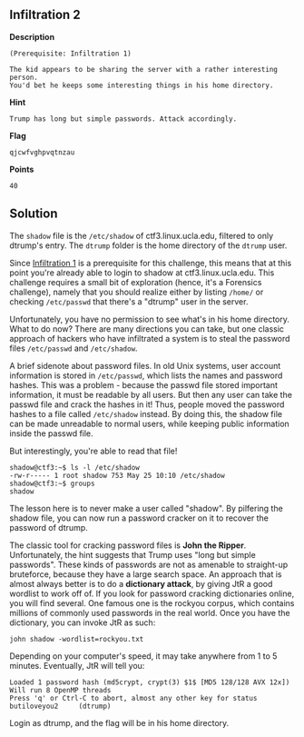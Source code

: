 ## Infiltration 2

__Description__

```
(Prerequisite: Infiltration 1)

The kid appears to be sharing the server with a rather interesting person.
You'd bet he keeps some interesting things in his home directory.
```

__Hint__

```
Trump has long but simple passwords. Attack accordingly.
```

__Flag__

```
qjcwfvghpvqtnzau
```

__Points__

```
40
```

## Solution

The `shadow` file is the `/etc/shadow` of ctf3.linux.ucla.edu, filtered to only
dtrump's entry. The `dtrump` folder is the home directory of the `dtrump` user.

Since [Infiltration 1](../infiltration-1) is a prerequisite for this challenge,
this means that at this point you're already able to login to shadow at
ctf3.linux.ucla.edu. This challenge requires a small bit of exploration (hence,
it's a Forensics challenge), namely that you should realize either by listing
`/home/` or checking `/etc/passwd` that there's a "dtrump" user in the server.

Unfortunately, you have no permission to see what's in his home directory. What
to do now? There are many directions you can take, but one classic approach of
hackers who have infiltrated a system is to steal the password files
`/etc/passwd` and `/etc/shadow`.

A brief sidenote about password files. In old Unix systems, user account
information is stored in `/etc/passwd`, which lists the names and password
hashes. This was a problem - because the passwd file stored important
information, it must be readable by all users. But then any user can take the
passwd file and crack the hashes in it! Thus, people moved the password hashes
to a file called `/etc/shadow` instead. By doing this, the shadow file can be
made unreadable to normal users, while keeping public information inside the
passwd file.

But interestingly, you're able to read that file!

```
shadow@ctf3:~$ ls -l /etc/shadow
-rw-r----- 1 root shadow 753 May 25 10:10 /etc/shadow
shadow@ctf3:~$ groups
shadow
```

The lesson here is to never make a user called "shadow". By pilfering the
shadow file, you can now run a password cracker on it to recover the password
of dtrump.

The classic tool for cracking password files is __John the Ripper__.
Unfortunately, the hint suggests that Trump uses "long but simple passwords".
These kinds of passwords are not as amenable to straight-up bruteforce, because
they have a large search space. An approach that is almost always better is to
do a __dictionary attack__, by giving JtR a good wordlist to work off of. If
you look for password cracking dictionaries online, you will find several. One
famous one is the rockyou corpus, which contains millions of commonly used
passwords in the real world. Once you have the dictionary, you can invoke JtR
as such:

```
john shadow -wordlist=rockyou.txt
```

Depending on your computer's speed, it may take anywhere from 1 to 5 minutes.
Eventually, JtR will tell you:

```
Loaded 1 password hash (md5crypt, crypt(3) $1$ [MD5 128/128 AVX 12x])
Will run 8 OpenMP threads
Press 'q' or Ctrl-C to abort, almost any other key for status
butiloveyou2     (dtrump)
```

Login as dtrump, and the flag will be in his home directory.
